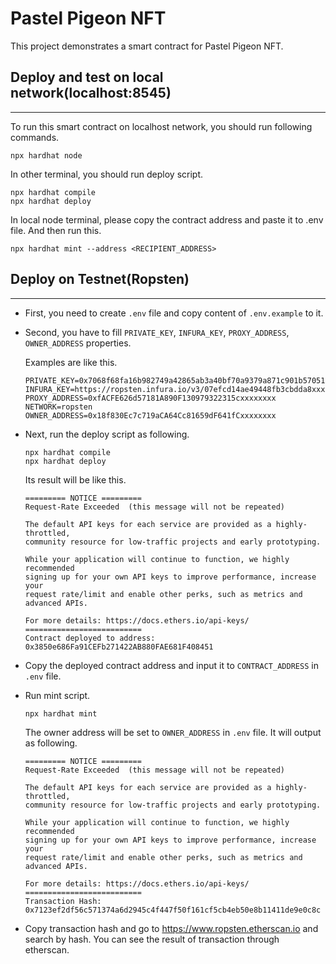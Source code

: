 # Pastel Pigeon NFT

This project demonstrates a smart contract for Pastel Pigeon NFT.

## Deploy and test on local network(localhost:8545)

---

To run this smart contract on localhost network, you should run following commands.

```shell
npx hardhat node
```

In other terminal, you should run deploy script.

```shell
npx hardhat compile
npx hardhat deploy
```

In local node terminal, please copy the contract address and paste it to .env file. And then run this.

```
npx hardhat mint --address <RECIPIENT_ADDRESS>
```

## Deploy on Testnet(Ropsten)

---

- First, you need to create `.env` file and copy content of `.env.example` to it.

- Second, you have to fill `PRIVATE_KEY`, `INFURA_KEY`, `PROXY_ADDRESS`, `OWNER_ADDRESS` properties.

  Examples are like this.

  ```
  PRIVATE_KEY=0x7068f68fa16b982749a42865ab3a40bf70a9379a871c901b57051166xxxxxxxx
  INFURA_KEY=https://ropsten.infura.io/v3/07efcd14ae49448fb3cbdda8xxxxxxxx
  PROXY_ADDRESS=0xfACFE626d57181A890F130979322315cxxxxxxxx
  NETWORK=ropsten
  OWNER_ADDRESS=0x18f830Ec7c719aCA64Cc81659dF641fCxxxxxxxx
  ```

- Next, run the deploy script as following.

  ```shell
  npx hardhat compile
  npx hardhat deploy
  ```

  Its result will be like this.

  ```
  ========= NOTICE =========
  Request-Rate Exceeded  (this message will not be repeated)

  The default API keys for each service are provided as a highly-throttled,
  community resource for low-traffic projects and early prototyping.

  While your application will continue to function, we highly recommended
  signing up for your own API keys to improve performance, increase your
  request rate/limit and enable other perks, such as metrics and advanced APIs.

  For more details: https://docs.ethers.io/api-keys/
  ==========================
  Contract deployed to address: 0x3850e686Fa91CEFb271422AB880FAE681F408451
  ```

- Copy the deployed contract address and input it to `CONTRACT_ADDRESS` in `.env` file.

- Run mint script.

  ```shell
  npx hardhat mint
  ```

  The owner address will be set to `OWNER_ADDRESS` in `.env` file.
  It will output as following.

  ```
  ========= NOTICE =========
  Request-Rate Exceeded  (this message will not be repeated)

  The default API keys for each service are provided as a highly-throttled,
  community resource for low-traffic projects and early prototyping.

  While your application will continue to function, we highly recommended
  signing up for your own API keys to improve performance, increase your
  request rate/limit and enable other perks, such as metrics and advanced APIs.

  For more details: https://docs.ethers.io/api-keys/
  ==========================
  Transaction Hash: 0x7123ef2df56c571374a6d2945c4f447f50f161cf5cb4eb50e8b11411de9e0c8c
  ```

- Copy transaction hash and go to https://www.ropsten.etherscan.io and search by hash.
  You can see the result of transaction through etherscan.
